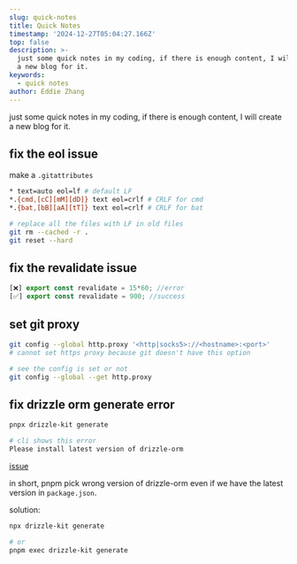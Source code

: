 ```yaml
---
slug: quick-notes
title: Quick Notes
timestamp: '2024-12-27T05:04:27.166Z'
top: false
description: >-
  just some quick notes in my coding, if there is enough content, I will create
  a new blog for it.
keywords:
  - quick notes
author: Eddie Zhang
---
```


just some quick notes in my coding, if there is enough content, I will create a new blog for it.

## fix the eol issue

make a `.gitattributes`

```bash
* text=auto eol=lf # default LF
*.{cmd,[cC][mM][dD]} text eol=crlf # CRLF for cmd
*.{bat,[bB][aA][tT]} text eol=crlf # CRLF for bat
```

```bash
# replace all the files with LF in old files
git rm --cached -r .
git reset --hard
```

## fix the revalidate issue

```ts
[❌] export const revalidate = 15*60; //error
[✅] export const revalidate = 900; //success
```

## set git proxy

```bash
git config --global http.proxy '<http|socks5>://<hostname>:<port>'
# cannot set https proxy because git doesn't have this option

# see the config is set or not
git config --global --get http.proxy
```

## fix drizzle orm generate error

```bash
pnpx drizzle-kit generate

# cli shows this error
Please install latest version of drizzle-orm
```

[issue](https://github.com/drizzle-team/drizzle-orm/issues/2699)

in short, pnpm pick wrong version of drizzle-orm even if we have the latest version in `package.json`.

solution:

```bash
npx drizzle-kit generate

# or
pnpm exec drizzle-kit generate
```
